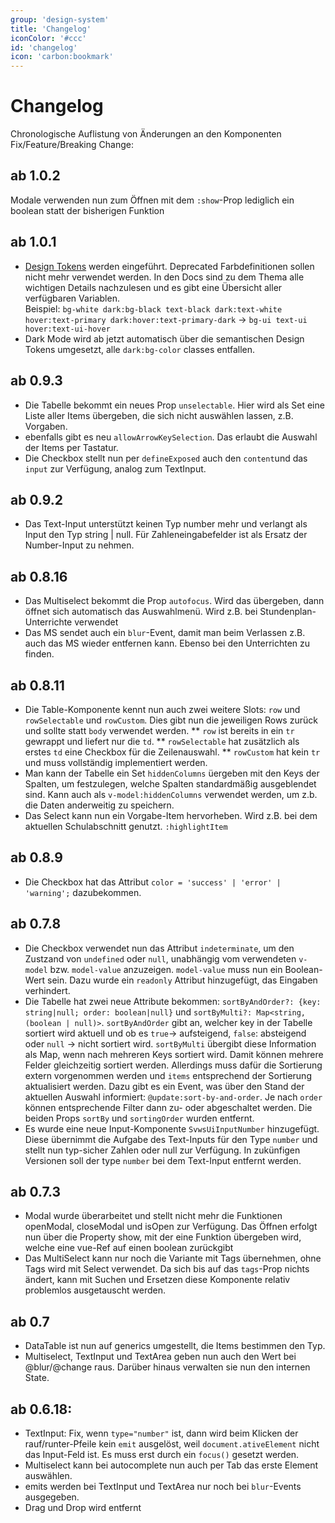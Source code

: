 ```yaml
---
group: 'design-system'
title: 'Changelog'
iconColor: '#ccc'
id: 'changelog'
icon: 'carbon:bookmark'
---
```


# Changelog

Chronologische Auflistung von Änderungen an den Komponenten Fix/Feature/Breaking Change:
## ab 1.0.2
Modale verwenden nun zum Öffnen mit dem `:show`-Prop lediglich ein boolean statt der bisherigen Funktion
## ab 1.0.1
* [Design Tokens](/story/farben) werden eingeführt. Deprecated Farbdefinitionen sollen nicht mehr verwendet werden. In den Docs sind zu dem Thema alle wichtigen Details nachzulesen und es gibt eine Übersicht aller verfügbaren Variablen.  
Beispiel: `bg-white dark:bg-black text-black dark:text-white hover:text-primary dark:hover:text-primary-dark` → `bg-ui text-ui hover:text-ui-hover`
* Dark Mode wird ab jetzt automatisch über die semantischen Design Tokens umgesetzt, alle `dark:bg-color` classes entfallen.
## ab 0.9.3
* Die Tabelle bekommt ein neues Prop `unselectable`. Hier wird als Set eine Liste aller Items übergeben, die sich nicht auswählen lassen, z.B. Vorgaben.
* ebenfalls gibt es neu `allowArrowKeySelection`. Das erlaubt die Auswahl der Items per Tastatur.
* Die Checkbox stellt nun per `defineExposed` auch den `content`und das `input` zur Verfügung, analog zum TextInput.
## ab 0.9.2
* Das Text-Input unterstützt keinen Typ number mehr und verlangt als Input den Typ string | null. Für Zahleneingabefelder ist als Ersatz der Number-Input zu nehmen.
## ab 0.8.16
* Das Multiselect bekommt die Prop `autofocus`. Wird das übergeben, dann öffnet sich automatisch das Auswahlmenü. Wird z.B. bei Stundenplan-Unterrichte verwendet
* Das MS sendet auch ein `blur`-Event, damit man beim Verlassen z.B. auch das MS wieder entfernen kann. Ebenso bei den Unterrichten zu finden.
## ab 0.8.11
* Die Table-Komponente kennt nun auch zwei weitere Slots: `row` und `rowSelectable` und `rowCustom`. Dies gibt nun die jeweiligen Rows zurück und sollte statt `body` verwendet werden.
	** `row` ist bereits in ein `tr` gewrappt und liefert nur die `td`.
	** `rowSelectable` hat zusätzlich als erstes `td` eine Checkbox für die Zeilenauswahl.
	** `rowCustom` hat kein `tr` und muss vollständig implementiert werden.
* Man kann der Tabelle ein Set `hiddenColumns` üergeben mit den Keys der Spalten, um festzulegen, welche Spalten standardmäßig ausgeblendet sind. Kann auch als `v-model:hiddenColumns` verwendet werden, um z.b. die Daten anderweitig zu speichern.
* Das Select kann nun ein Vorgabe-Item hervorheben. Wird z.B. bei dem aktuellen Schulabschnitt genutzt. `:highlightItem`
## ab 0.8.9
* Die Checkbox hat das Attribut `color = 'success' | 'error' | 'warning';` dazubekommen.
## ab 0.7.8
* Die Checkbox verwendet nun das Attribut `indeterminate`, um den Zustzand von `undefined` oder `null`, unabhängig vom verwendeten `v-model` bzw. `model-value` anzuzeigen. `model-value` muss nun ein Boolean-Wert sein. Dazu wurde ein `readonly` Attribut hinzugefügt, das Eingaben verhindert.
* Die Tabelle hat zwei neue Attribute bekommen: `sortByAndOrder?: {key: string|null; order: boolean|null}` und `sortByMulti?: Map<string, (boolean | null)>`. `sortByAndOrder` gibt an, welcher key in der Tabelle sortiert wird aktuell und ob es `true`-> aufsteigend, `false`: absteigend oder `null` -> nicht sortiert wird. `sortByMulti` übergibt diese Information als Map, wenn nach mehreren Keys sortiert wird. Damit können mehrere Felder gleichzeitig sortiert werden. Allerdings muss dafür die Sortierung extern vorgenommen werden und `items` entsprechend der Sortierung aktualisiert werden. Dazu gibt es ein Event, was über den Stand der aktuellen Auswahl informiert: `@update:sort-by-and-order`. Je nach `order` können entsprechende Filter dann zu- oder abgeschaltet werden. Die beiden Props `sortBy` und `sortingOrder` wurden entfernt.
* Es wurde eine neue Input-Komponente `SvwsUiInputNumber` hinzugefügt. Diese übernimmt die Aufgabe des Text-Inputs für den Type `number` und stellt nun typ-sicher Zahlen oder null zur Verfügung. In zukünfigen Versionen soll der type `number` bei dem Text-Input entfernt werden.
## ab 0.7.3
* Modal wurde überarbeitet und stellt nicht mehr die Funktionen openModal, closeModal und isOpen zur Verfügung. Das Öffnen erfolgt nun über die Property show, mit der eine Funktion übergeben wird, welche eine vue-Ref auf einen boolean zurückgibt
* Das MultiSelect kann nur noch die Variante mit Tags übernehmen, ohne Tags wird mit Select verwendet. Da sich bis auf das `tags`-Prop nichts ändert, kann mit Suchen und Ersetzen diese Komponente relativ problemlos ausgetauscht werden.
## ab 0.7
* DataTable ist nun auf generics umgestellt, die Items bestimmen den Typ.
* Multiselect, TextInput und TextArea geben nun auch den Wert bei @blur/@change raus. Darüber hinaus verwalten sie nun den internen State.
## ab 0.6.18:
* TextInput: Fix, wenn `type="number"` ist, dann wird beim Klicken der rauf/runter-Pfeile kein `emit` ausgelöst, weil `document.ativeElement` nicht das Input-Feld ist. Es muss erst durch ein `focus()` gesetzt werden.
* Multiselect kann bei autocomplete nun auch per Tab das erste Element auswählen.
* emits werden bei TextInput und TextArea nur noch bei `blur`-Events ausgegeben.
* Drag und Drop wird entfernt